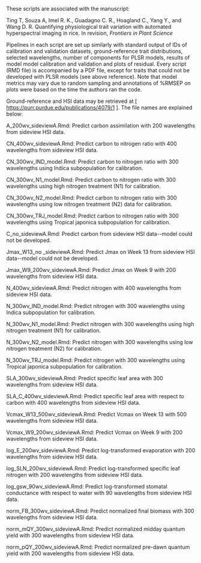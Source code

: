 These scripts are associated with the manuscript:

Ting T, Souza A, Imel R. K., Guadagno C. R., Hoagland C., Yang Y., and Wang D. R. Quantifying physiological trait variation with automated hyperspectral imaging in rice. In revision, _Frontiers in Plant Science_ 

Pipelines in each script are set up similarly with standard output of IDs of calibration and validation datasets, ground-reference trait distributions, selected wavelengths, number of components for PLSR models, results of model model calibration and validation and plots of residual. Every script (RMD file) is accompanied by a PDF file, except for traits that could not be developed with PLSR models (see above reference). Note that model metrics may vary due to random sampling and annotations of %RMSEP on plots were based on the time the authors ran the code.


Ground-reference and HSI data may be retrieved at [ https://purr.purdue.edu/publications/4079/1 ]. The file names are explained below:

A_200wv_sideviewA.Rmd: Predict carbon assimilation with 200 wavelengths from sideview HSI data.

CN_400wv_sideviewA.Rmd: Predict carbon to nitrogen ratio with 400 wavelengths from sideview HSI data.

CN_300wv_IND_model.Rmd: Predict carbon to nitrogen ratio with 300 wavelengths using Indica subpopulation for calibration.

CN_300wv_N1_model.Rmd: Predict carbon to nitrogen ratio with 300 wavelengths using high nitrogen treatment (N1) for calibration.

CN_300wv_N2_model.Rmd: Predict carbon to nitrogen ratio with 300 wavelengths using low nitrogen treatment (N2) data for calibration.

CN_300wv_TRJ_model.Rmd: Predict carbon to nitrogen ratio with 300 wavelengths using Tropical japonica subpopulation for calibration.

C_no_sideviewA.Rmd: Predict carbon from sideview HSI data--model could not be developed.

Jmax_W13_no _sideviewA.Rmd: Predict Jmax on Week 13 from sideview HSI data--model could not be developed.

Jmax_W9_200wv_sideviewA.Rmd: Predict Jmax on Week 9 with 200 wavelengths from sideview HSI data.

N_400wv_sideviewA.Rmd: Predict nitrogen with 400 wavelengths from sideview HSI data.

N_300wv_IND_model.Rmd: Predict nitrogen with 300 wavelengths using Indica subpopulation for calibration.

N_300wv_N1_model.Rmd: Predict nitrogen with 300 wavelengths using high nitrogen treatment (N1) for calibration.

N_300wv_N2_model.Rmd: Predict nitrogen with 300 wavelengths using low nitrogen treatment (N2) for calibration.

N_300wv_TRJ_model.Rmd: Predict nitrogen with 300 wavelengths using Tropical japonica subpopulation for calibration.

SLA_300wv_sideviewA.Rmd: Predict specific leaf area with 300 wavelengths from sideview HSI data.

SLA_C_400wv_sideviewA.Rmd: Predict specific leaf area with respect to carbon with 400 wavelengths from sideview HSI data.

Vcmax_W13_500wv_sideviewA.Rmd: Predict Vcmax on Week 13 with 500 wavelengths from sideview HSI data.

Vcmax_W9_200wv_sideviewA.Rmd: Predict Vcmax on Week 9 with 200 wavelengths from sideview HSI data.

log_E_200wv_sideviewA.Rmd: Predict log-transformed evaporation with 200 wavelengths from sideview HSI data.

log_SLN_200wv_sideviewA.Rmd: Predict log-transformed specific leaf nitrogen with 200 wavelengths from sideview HSI data.

log_gsw_90wv_sideviewA.Rmd: Predict log-transformed stomatal conductance with respect to water with 90 wavelengths from sideview HSI data.

norm_FB_300wv_sideviewA.Rmd: Predict normalized final biomass with 300 wavelengths from sideview HSI data.

norm_mQY_300wv_sideviewA.Rmd: Predict normalized midday quantum yield with 300 wavelengths from sideview HSI data.

norm_pQY_200wv_sideviewA.Rmd: Predict normalized pre-dawn quantum yield with 200 wavelengths from sideview HSI data.




